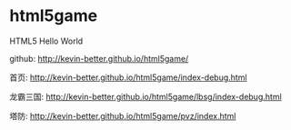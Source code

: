 # html5game
HTML5 Hello World

github: http://kevin-better.github.io/html5game/


首页: http://kevin-better.github.io/html5game/index-debug.html

龙霸三国: http://kevin-better.github.io/html5game/lbsg/index-debug.html

塔防: http://kevin-better.github.io/html5game/pvz/index.html

